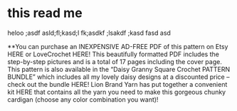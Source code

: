# this read me

heloo ;asdf asld;fl;kasd;l fk;asdkf ;lsakdf ;kasd fasd  asd 

**You can purchase an INEXPENSIVE AD-FREE PDF of this pattern on Etsy HERE or LoveCrochet HERE! This beautifully 
formatted PDF includes the step-by-step pictures and is a total of 17 pages including the cover page. 
This pattern is also available in the “Daisy Granny Square Crochet PATTERN BUNDLE” which includes all my 
lovely daisy designs at a discounted price – check out the bundle HERE! Lion Brand Yarn has put together a
convenient kit HERE that contains all the yarn you need to make this gorgeous chunky cardigan (choose any color combination you want)!

